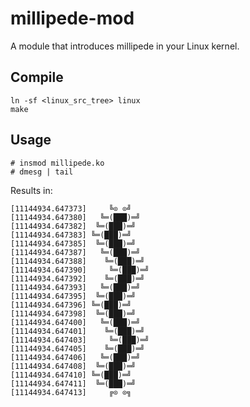 # millipede-mod

A module that introduces millipede in your Linux kernel.

## Compile

    ln -sf <linux_src_tree> linux
    make

## Usage

    # insmod millipede.ko
    # dmesg | tail

Results in:

    [11144934.647373]     ╚⊙ ⊙╝
    [11144934.647380]   ╚═(███)═╝
    [11144934.647382]  ╚═(███)═╝
    [11144934.647383] ╚═(███)═╝
    [11144934.647385]  ╚═(███)═╝
    [11144934.647387]   ╚═(███)═╝
    [11144934.647388]    ╚═(███)═╝
    [11144934.647390]     ╚═(███)═╝
    [11144934.647392]    ╚═(███)═╝
    [11144934.647393]   ╚═(███)═╝
    [11144934.647395]  ╚═(███)═╝
    [11144934.647396] ╚═(███)═╝
    [11144934.647398]  ╚═(███)═╝
    [11144934.647400]   ╚═(███)═╝
    [11144934.647401]    ╚═(███)═╝
    [11144934.647403]     ╚═(███)═╝
    [11144934.647405]    ╚═(███)═╝
    [11144934.647406]   ╚═(███)═╝
    [11144934.647408]  ╚═(███)═╝
    [11144934.647410] ╚═(███)═╝
    [11144934.647411]  ╚═(███)═╝
    [11144934.647413]     ╔⊙ ⊙╗
